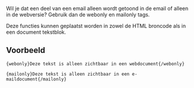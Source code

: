 Wil je dat een deel van een email alleen wordt getoond in de email of
alleen in de webversie? Gebruik dan de webonly en mailonly tags.

Deze functies kunnen geplaatst worden in zowel de HTML broncode als in
een document tekstblok.

Voorbeeld
---------

`{webonly}Deze tekst is alleen zichtbaar in een webdocument{/webonly}`

`{mailonly}Deze tekst is alleen zichtbaar in een e-maildocument{/mailonly}`

